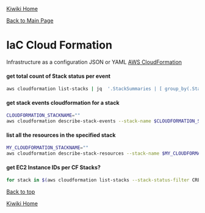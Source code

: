 [Kiwiki Home](/../../)

[Back to Main Page](./readme.md)

# IaC Cloud Formation
Infrastructure as a configuration JSON or YAML
[AWS CloudFormation](https://docs.aws.amazon.com/cloudformation)

#### get total count of Stack status per event
```bash
aws cloudformation list-stacks | jq  '.StackSummaries | [ group_by(.StackStatus)[] | { "Status": .[0].StackStatus, "Total": (. | length) }]'
```

#### get stack events cloudformation for a stack 
```bash
CLOUDFORMATION_STACKNAME=""
aws cloudformation describe-stack-events --stack-name $CLOUDFORMATION_STACKNAME | jq length
```

#### list all the resources in the specified stack
```bash
MY_CLOUDFORMATION_STACKNAME=""
aws cloudformation describe-stack-resources --stack-name $MY_CLOUDFORMATION_STACKNAME | jq '.StackResources | length'
```

#### get EC2 Instance IDs per CF Stacks?
```bash
for stack in $(aws cloudformation list-stacks --stack-status-filter CREATE_COMPLETE UPDATE_COMPLETE | jq -r '.StackSummaries[].StackName'); do aws cloudformation describe-stack-resources --stack-name $stack | jq -r '.StackResources[] | select (.ResourceType=="AWS::EC2::Instance")|.PhysicalResourceId'; done;
```

[Back to top](#)

[Kiwiki Home](./readme.md)
